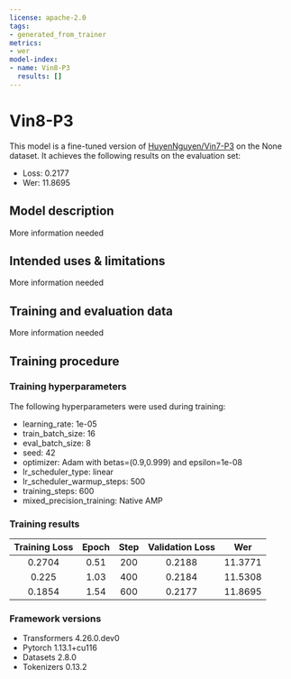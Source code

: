 ```yaml
---
license: apache-2.0
tags:
- generated_from_trainer
metrics:
- wer
model-index:
- name: Vin8-P3
  results: []
---
```


<!-- This model card has been generated automatically according to the information the Trainer had access to. You
should probably proofread and complete it, then remove this comment. -->

# Vin8-P3

This model is a fine-tuned version of [HuyenNguyen/Vin7-P3](https://huggingface.co/HuyenNguyen/Vin7-P3) on the None dataset.
It achieves the following results on the evaluation set:
- Loss: 0.2177
- Wer: 11.8695

## Model description

More information needed

## Intended uses & limitations

More information needed

## Training and evaluation data

More information needed

## Training procedure

### Training hyperparameters

The following hyperparameters were used during training:
- learning_rate: 1e-05
- train_batch_size: 16
- eval_batch_size: 8
- seed: 42
- optimizer: Adam with betas=(0.9,0.999) and epsilon=1e-08
- lr_scheduler_type: linear
- lr_scheduler_warmup_steps: 500
- training_steps: 600
- mixed_precision_training: Native AMP

### Training results

| Training Loss | Epoch | Step | Validation Loss | Wer     |
|:-------------:|:-----:|:----:|:---------------:|:-------:|
| 0.2704        | 0.51  | 200  | 0.2188          | 11.3771 |
| 0.225         | 1.03  | 400  | 0.2184          | 11.5308 |
| 0.1854        | 1.54  | 600  | 0.2177          | 11.8695 |


### Framework versions

- Transformers 4.26.0.dev0
- Pytorch 1.13.1+cu116
- Datasets 2.8.0
- Tokenizers 0.13.2
